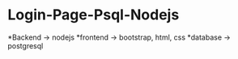 # Login-Page-Psql-Nodejs
*Backend -> nodejs
*frontend -> bootstrap, html, css
*database -> postgresql
